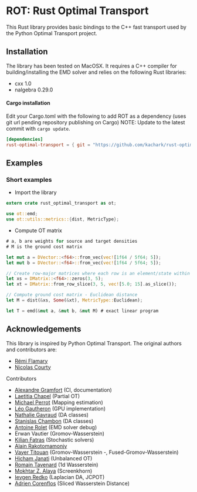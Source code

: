 # ROT: Rust Optimal Transport

<!-- [![PyPI version](https://badge.fury.io/py/POT.svg)](https://badge.fury.io/py/POT) -->
<!-- [![Anaconda Cloud](https://anaconda.org/conda-forge/pot/badges/version.svg)](https://anaconda.org/conda-forge/pot) -->
<!-- [![Build Status](https://github.com/PythonOT/POT/workflows/build/badge.svg?branch=master&event=push)](https://github.com/PythonOT/POT/actions) -->
<!-- [![Codecov Status](https://codecov.io/gh/PythonOT/POT/branch/master/graph/badge.svg)](https://codecov.io/gh/PythonOT/POT) -->
<!-- [![Downloads](https://pepy.tech/badge/pot)](https://pepy.tech/project/pot) -->
<!-- [![Anaconda downloads](https://anaconda.org/conda-forge/pot/badges/downloads.svg)](https://anaconda.org/conda-forge/pot) -->
<!-- [![License](https://anaconda.org/conda-forge/pot/badges/license.svg)](https://github.com/PythonOT/POT/blob/master/LICENSE) -->

This Rust library provides basic bindings to the C++ fast transport used by the Python Optimal Transport project.

## Installation

The library has been tested on MacOSX. It requires a C++ compiler for building/installing the EMD solver and relies on the following Rust libraries:

- cxx 1.0
- nalgebra 0.29.0

#### Cargo installation
Edit your Cargo.toml with the following to add ROT as a dependency (uses git url pending repository publishing on Cargo)
NOTE: Update to the latest commit with ```cargo update```.

```toml
[dependencies]
rust-optimal-transport = { git = "https://github.com/kachark/rust-optimal-transport", branch = "master" }
```

## Examples

### Short examples

* Import the library

```rust
extern crate rust_optimal_transport as ot;

use ot::emd;
use ot::utils::metrics::{dist, MetricType};
```

* Compute OT matrix

```rust
# a, b are weights for source and target densities
# M is the ground cost matrix

let mut a = DVector::<f64>::from_vec(vec![1f64 / 5f64; 5]);
let mut b = DVector::<f64>::from_vec(vec![1f64 / 5f64; 5]);

// Create row-major matrices where each row is an element/state within the density
let xs = DMatrix::<f64>::zeros(3, 5);
let xt = DMatrix::from_row_slice(3, 5, vec![5.0; 15].as_slice());

// Compute ground cost matrix - Euclidean distance
let M = dist(&xs, Some(&xt), MetricType::Euclidean);

let T = emd(&mut a, &mut b, &mut M) # exact linear program
```

## Acknowledgements

This library is inspired by Python Optimal Transport. The original authors and contributors are:

* [Rémi Flamary](http://remi.flamary.com/)
* [Nicolas Courty](http://people.irisa.fr/Nicolas.Courty/)

Contributors

* [Alexandre Gramfort](http://alexandre.gramfort.net/) (CI, documentation)
* [Laetitia Chapel](http://people.irisa.fr/Laetitia.Chapel/) (Partial OT)
* [Michael Perrot](http://perso.univ-st-etienne.fr/pem82055/) (Mapping estimation)
* [Léo Gautheron](https://github.com/aje) (GPU implementation)
* [Nathalie Gayraud](https://www.linkedin.com/in/nathalie-t-h-gayraud/?ppe=1) (DA classes)
* [Stanislas Chambon](https://slasnista.github.io/) (DA classes)
* [Antoine Rolet](https://arolet.github.io/) (EMD solver debug)
* Erwan Vautier (Gromov-Wasserstein)
* [Kilian Fatras](https://kilianfatras.github.io/) (Stochastic solvers)
* [Alain Rakotomamonjy](https://sites.google.com/site/alainrakotomamonjy/home)
* [Vayer Titouan](https://tvayer.github.io/) (Gromov-Wasserstein -, Fused-Gromov-Wasserstein)
* [Hicham Janati](https://hichamjanati.github.io/) (Unbalanced OT)
* [Romain Tavenard](https://rtavenar.github.io/) (1d Wasserstein)
* [Mokhtar Z. Alaya](http://mzalaya.github.io/) (Screenkhorn)
* [Ievgen Redko](https://ievred.github.io/) (Laplacian DA, JCPOT)
* [Adrien Corenflos](https://adriencorenflos.github.io/) (Sliced Wasserstein Distance)

